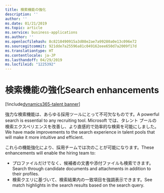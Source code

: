 ```yaml
---
title: 検索機能の強化
description: ''
author: ''
ms.date: 01/21/2019
ms.topic: article
ms.service: business-applications
ms.author: ''
ms.openlocfilehash: 8c8210490915a3d08e2ae7a99280a0e13c096e72
ms.sourcegitcommit: 921dde7a25596a81c049162eee650d7a2009f17d
ms.translationtype: HT
ms.contentlocale: ja-JP
ms.lasthandoff: 04/29/2019
ms.locfileid: "1225392"
---
```

#  <a name="search-enhancements"></a><span data-ttu-id="97961-102">検索機能の強化</span><span class="sxs-lookup"><span data-stu-id="97961-102">Search enhancements</span></span>
[!include[dynamics365-talent banner](../../includes/dynamics365-talent.md)]


<span data-ttu-id="97961-103">強力な検索機能は、あらゆる採用ツールにとって不可欠なものです。</span><span class="sxs-lookup"><span data-stu-id="97961-103">A powerful search is essential to any recruiting tool.</span></span> <span data-ttu-id="97961-104">Microsoft では、タレント プールの検索エクスペリエンスを改善し、より直感的で効率的な検索を可能にしました。</span><span class="sxs-lookup"><span data-stu-id="97961-104">We have made improvements to the search experience in talent pools that will make it more intuitive and efficient.</span></span> 

<span data-ttu-id="97961-105">これらの機能強化により、採用チームでは次のことが可能になります。</span><span class="sxs-lookup"><span data-stu-id="97961-105">These enhancements will enable the hiring team to:</span></span>

- <span data-ttu-id="97961-106">プロファイルだけでなく、候補者の文書や添付ファイルも検索できます。</span><span class="sxs-lookup"><span data-stu-id="97961-106">Search through candidate documents and attachments in addition to their profiles.</span></span>
- <span data-ttu-id="97961-107">検索クエリに基づいて、検索結果内の一致項目を強調表示できます。</span><span class="sxs-lookup"><span data-stu-id="97961-107">See match highlights in the search results based on the search query.</span></span> 

